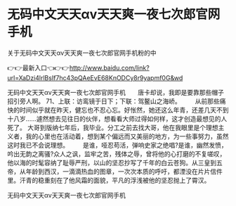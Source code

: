 # 无码中文天天αv天天爽一夜七次郎官网手机
关于无码中文天天αv天天爽一夜七次郎官网手机粉的中

👉👉最新入口👈👉👉http://www.baidu.com/link?url=XaDzi4lrlBsIf7hc43pQAeEvE68KnODCy8r9yapmf0G&wd

无码中文天天αv天天爽一夜七次郎官网手机　　唐卡却说，我即是要靠那些帽子招引旁人啊。
	71、上联：访鸾镜于日下；下联：驾鳌山之海峤。
　　从前那些痛快的时间似乎就在昨天，健忘也不忍心忘。好怅然，她还这么年青，还差几天不到十八岁……遽然想去见往日的伙伴，想看看大师过得如何样，这才创造最想见的人死了。
大哥到版纳七年后，我毕业。分工之前去找大哥，他在我眼里是个理想主义者，我的心里也在活动着，想到某个偏远而又美丽的地方，为一些事努力，虽然这时我已不会说理想。
　　是谁，哑忍苟活，弹响史家之绝唱?是谁，幽然发愤，吟出无韵之离骚?众人之讽，监牢之苦，残体之辱，曾将他的心打磨的不复嗟叹，他以海的时髦容纳了耻辱严刑，以山的坚忍抄写了千年的白云苍狗。从三皇到五帝，从年龄到西汉，一滴滴热血的图章，一次次本质的呼吁，都湮没在片片信件里。汗青的稳重刻在了他风霜的面貌，平凡的浮浅被他的坚忍抛上了霄汉。

无码中文天天αv天天爽一夜七次郎官网手机
